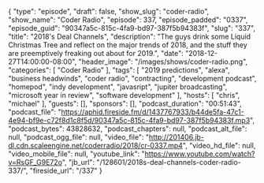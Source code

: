 {
  "type": "episode",
  "draft": false,
  "show_slug": "coder-radio",
  "show_name": "Coder Radio",
  "episode": 337,
  "episode_padded": "0337",
  "episode_guid": "90347a5c-815c-4fa9-bd97-387f5b94383f",
  "slug": "337",
  "title": "2018's Deal Channels",
  "description": "The guys drink some Liquid Christmas Tree and reflect on the major trends of 2018, and the stuff they are preemptively freaking out about for 2019.",
  "date": "2018-12-27T14:00:00-08:00",
  "header_image": "/images/shows/coder-radio.png",
  "categories": [
    "Coder Radio"
  ],
  "tags": [
    "2019 predictions",
    "alexa",
    "business headwinds",
    "coder radio",
    "contracting",
    "development podcast",
    "homepod",
    "indy development",
    "javasript",
    "jupiter broadcasting",
    "microsoft year in review",
    "software development"
  ],
  "hosts": [
    "chris",
    "michael"
  ],
  "guests": [],
  "sponsors": [],
  "podcast_duration": "00:51:43",
  "podcast_file": "https://aphid.fireside.fm/d/1437767933/b44de5fa-47c1-4e94-bf9e-c72f8d1c8f5d/90347a5c-815c-4fa9-bd97-387f5b94383f.mp3",
  "podcast_bytes": 43828632,
  "podcast_chapters": null,
  "podcast_alt_file": null,
  "podcast_ogg_file": null,
  "video_file": "http://201406.jb-dl.cdn.scaleengine.net/coderradio/2018/cr-0337.mp4",
  "video_hd_file": null,
  "video_mobile_file": null,
  "youtube_link": "https://www.youtube.com/watch?v=RsGF_G9E72o",
  "jb_url": "/128601/2018s-deal-channels-coder-radio-337/",
  "fireside_url": "/337"
}

